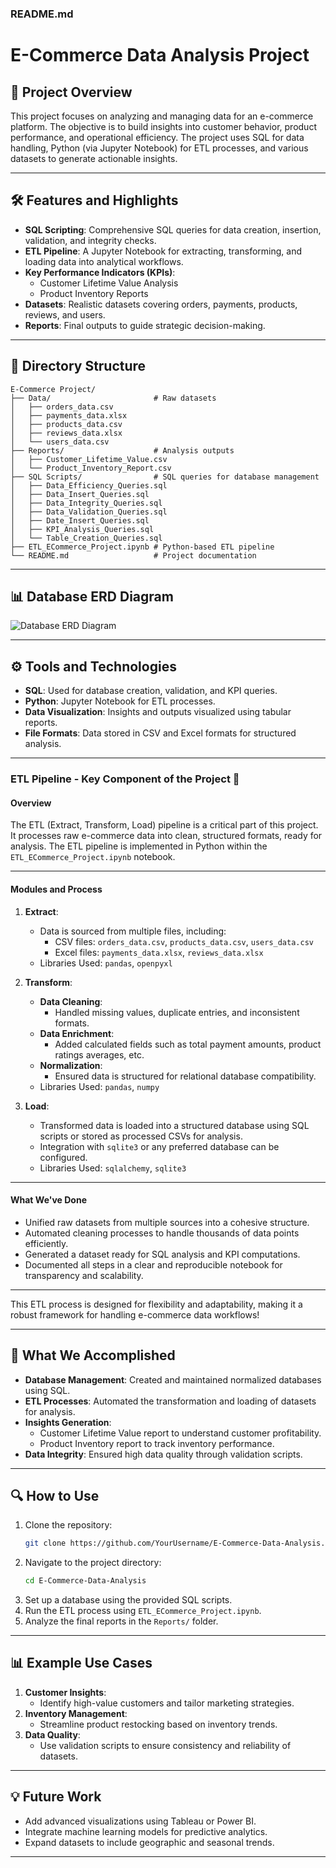 ### README.md

# E-Commerce Data Analysis Project

## 📖 Project Overview
This project focuses on analyzing and managing data for an e-commerce platform. The objective is to build insights into customer behavior, product performance, and operational efficiency. The project uses SQL for data handling, Python (via Jupyter Notebook) for ETL processes, and various datasets to generate actionable insights.

---

## 🛠️ Features and Highlights
- **SQL Scripting**: Comprehensive SQL queries for data creation, insertion, validation, and integrity checks.
- **ETL Pipeline**: A Jupyter Notebook for extracting, transforming, and loading data into analytical workflows.
- **Key Performance Indicators (KPIs)**:
  - Customer Lifetime Value Analysis
  - Product Inventory Reports
- **Datasets**: Realistic datasets covering orders, payments, products, reviews, and users.
- **Reports**: Final outputs to guide strategic decision-making.

---

## 📂 Directory Structure
```
E-Commerce Project/
├── Data/                       # Raw datasets
│   ├── orders_data.csv
│   ├── payments_data.xlsx
│   ├── products_data.csv
│   ├── reviews_data.xlsx
│   └── users_data.csv
├── Reports/                    # Analysis outputs
│   ├── Customer_Lifetime_Value.csv
│   └── Product_Inventory_Report.csv
├── SQL Scripts/                # SQL queries for database management
│   ├── Data_Efficiency_Queries.sql
│   ├── Data_Insert_Queries.sql
│   ├── Data_Integrity_Queries.sql
│   ├── Data_Validation_Queries.sql
│   ├── Date_Insert_Queries.sql
│   ├── KPI_Analysis_Queries.sql
│   └── Table_Creation_Queries.sql
├── ETL_ECommerce_Project.ipynb # Python-based ETL pipeline
└── README.md                   # Project documentation
```

---

## 📊 Database ERD Diagram

![Database ERD Diagram](https://github.com/user-attachments/assets/729ed6af-de08-473b-8347-0e0ab295d97c)




---

## ⚙️ Tools and Technologies
- **SQL**: Used for database creation, validation, and KPI queries.
- **Python**: Jupyter Notebook for ETL processes.
- **Data Visualization**: Insights and outputs visualized using tabular reports.
- **File Formats**: Data stored in CSV and Excel formats for structured analysis.

---
### ETL Pipeline - Key Component of the Project 🚀

#### **Overview**
The ETL (Extract, Transform, Load) pipeline is a critical part of this project. It processes raw e-commerce data into clean, structured formats, ready for analysis. The ETL pipeline is implemented in Python within the `ETL_ECommerce_Project.ipynb` notebook.

---

#### **Modules and Process**
1. **Extract**:
   - Data is sourced from multiple files, including:
     - CSV files: `orders_data.csv`, `products_data.csv`, `users_data.csv`
     - Excel files: `payments_data.xlsx`, `reviews_data.xlsx`
   - Libraries Used: `pandas`, `openpyxl`

2. **Transform**:
   - **Data Cleaning**: 
     - Handled missing values, duplicate entries, and inconsistent formats.
   - **Data Enrichment**:
     - Added calculated fields such as total payment amounts, product ratings averages, etc.
   - **Normalization**:
     - Ensured data is structured for relational database compatibility.
   - Libraries Used: `pandas`, `numpy`

3. **Load**:
   - Transformed data is loaded into a structured database using SQL scripts or stored as processed CSVs for analysis.
   - Integration with `sqlite3` or any preferred database can be configured.
   - Libraries Used: `sqlalchemy`, `sqlite3`

---

#### **What We've Done**
- Unified raw datasets from multiple sources into a cohesive structure.
- Automated cleaning processes to handle thousands of data points efficiently.
- Generated a dataset ready for SQL analysis and KPI computations.
- Documented all steps in a clear and reproducible notebook for transparency and scalability.

---

This ETL process is designed for flexibility and adaptability, making it a robust framework for handling e-commerce data workflows!

---

## 🚀 What We Accomplished
- **Database Management**: Created and maintained normalized databases using SQL.
- **ETL Processes**: Automated the transformation and loading of datasets for analysis.
- **Insights Generation**:
  - Customer Lifetime Value report to understand customer profitability.
  - Product Inventory report to track inventory performance.
- **Data Integrity**: Ensured high data quality through validation scripts.

---

## 🔍 How to Use
1. Clone the repository:
   ```bash
   git clone https://github.com/YourUsername/E-Commerce-Data-Analysis.git
   ```
2. Navigate to the project directory:
   ```bash
   cd E-Commerce-Data-Analysis
   ```
3. Set up a database using the provided SQL scripts.
4. Run the ETL process using `ETL_ECommerce_Project.ipynb`.
5. Analyze the final reports in the `Reports/` folder.

---

## 📊 Example Use Cases
1. **Customer Insights**:
   - Identify high-value customers and tailor marketing strategies.
2. **Inventory Management**:
   - Streamline product restocking based on inventory trends.
3. **Data Quality**:
   - Use validation scripts to ensure consistency and reliability of datasets.

---

## 💡 Future Work
- Add advanced visualizations using Tableau or Power BI.
- Integrate machine learning models for predictive analytics.
- Expand datasets to include geographic and seasonal trends.

---
